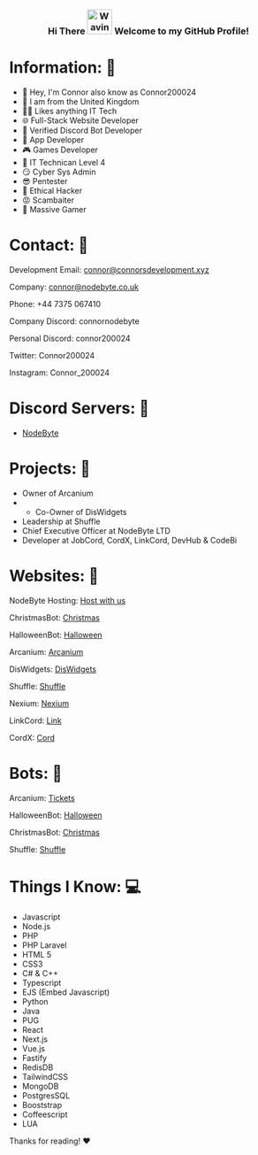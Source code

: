 <h3 align="center">
    Hi There
    <img src="https://raw.githubusercontent.com/nixin72/nixin72/master/wave.gif" 
         alt="Waving hand animated gif"
         height="45"
         width="45" />
    Welcome to my GitHub Profile!
</h3>

# Information: 🍿

- 🌱 Hey, I'm Connor also know as Connor200024
- 👀 I am from the United Kingdom
- 👨‍💻 Likes anything IT Tech
- 🌐 Full-Stack Website Developer
- 🤖 Verified Discord Bot Developer
- 🤳 App Developer
- 🎮 Games Developer
- 🥝 IT Technican Level 4
- 😏 Cyber Sys Admin
- 😎 Pentester
- 🐉 Ethical Hacker
- 😡 Scambaiter
- 🚀 Massive Gamer

# Contact: 📝

Development Email: connor@connorsdevelopment.xyz

Company: connor@nodebyte.co.uk

Phone: +44 7375 067410

Company Discord: connornodebyte

Personal Discord: connor200024

Twitter: Connor200024

Instagram: Connor_200024


# Discord Servers: 🚀

- [NodeByte](https://discord.gg/2TgjJzrxm4)

# Projects: 🔨
- Owner of Arcanium
- - Co-Owner of DisWidgets
- Leadership at Shuffle
- Chief Executive Officer at NodeByte LTD 
- Developer at JobCord, CordX, LinkCord, DevHub & CodeBi


# Websites: 👀

NodeByte Hosting: [Host with us](https://nodebyte.host)

ChristmasBot: [Christmas](https://christmasbot.net)

HalloweenBot: [Halloween](https://halloweenbot.com/)

Arcanium: [Arcanium](https://arcaniumbot.xyz/)

DisWidgets: [DisWidgets](https://diswidgets.org/)

Shuffle: [Shuffle](https://shufflebot.lol/)

Nexium: [Nexium](https://nexisite.xyz/)

LinkCord: [Link](https://linkcord.lol/)

CordX: [Cord](https://cordx.ca)

# Bots: 🤖

Arcanium: [Tickets](https://discord.com/api/oauth2/authorize?client_id=993163016487063583&permissions=139586825296&scope=applications.commands%20bot)

HalloweenBot: [Halloween](https://discord.com/oauth2/authorize?client_id=852564657674649636&permissions=2147863617&scope=bot%20applications.commands)

ChristmasBot: [Christmas](https://discord.com/oauth2/authorize?client_id=791761831734804510&permissions=3492928&&scope=bot%20applications.commands)

Shuffle: [Shuffle](https://discord.com/api/oauth2/authorize?client_id=1059872016628465704&permissions=39722058893313&scope=bot%20applications.commands)


# Things I Know: 💻

- Javascript
- Node.js
- PHP 
- PHP Laravel
- HTML 5
- CSS3
- C# & C++
- Typescript
- EJS (Embed Javascript)
- Python
- Java
- PUG
- React
- Next.js
- Vue.js
- Fastify
- RedisDB
- TailwindCSS
- MongoDB
- PostgresSQL
- Booststrap
- Coffeescript
- LUA

Thanks for reading! ❤
